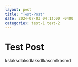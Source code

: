 ```yaml
---
layout: post
title: "Test-Post"
date: 2024-07-03 04:12:00 -0400
categories: test-1 test-2
---
```


# Test Post

kslaksdlaksdlaksdlkasdmlkasmd
